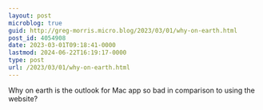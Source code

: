 ```yaml
---
layout: post
microblog: true
guid: http://greg-morris.micro.blog/2023/03/01/why-on-earth.html
post_id: 4054908
date: 2023-03-01T09:18:41-0000
lastmod: 2024-06-22T16:19:17-0000
type: post
url: /2023/03/01/why-on-earth.html
---
```

Why on earth is the outlook for Mac app so bad in comparison to using the website?

